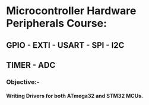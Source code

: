 # Microcontroller Hardware Peripherals Course:

## GPIO - EXTI - USART - SPI - I2C
## TIMER - ADC

### Objective:-

####	Writing Drivers for both ATmega32 and STM32 MCUs.
